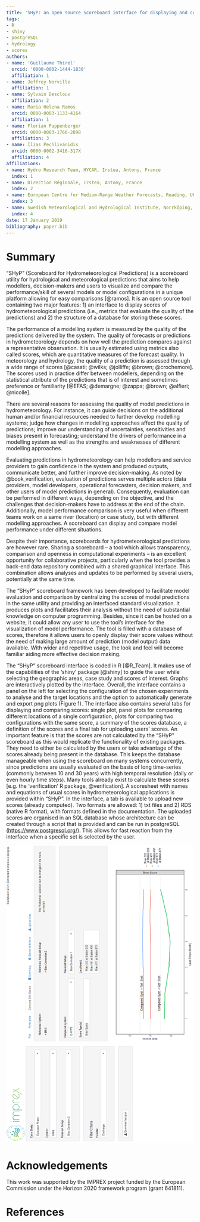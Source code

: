 ```yaml
---
title: 'SHyP: an open source Scoreboard interface for displaying and comparing scores for Hydrometeorological Predictions '
tags:
- R
- shiny
- postgreSQL
- hydrology
- scores
authors:
- name: 'Guillaume Thirel'
  orcid: '0000-0002-1444-1830'
  affiliation: 1
- name: Jeffrey Norville
  affiliation: 1
- name: Sylvain Descloux
  affiliation: 2
- name: Maria Helena Ramos
  orcid: 0000-0003-1133-4164
  affiliation: 1
- name: Florian Pappenberger
  orcid: 0000-0003-1766-2898
  affiliation: 3
- name: Ilias Pechlivanidis
  orcid: 0000-0002-3416-317X
  affiliation: 4
affiliations:
- name: Hydro Research Team, HYCAR, Irstea, Antony, France
  index: 1
- name: Direction Régionale, Irstea, Antony, France
  index: 2
- name: European Centre for Medium-Range Weather Forecasts, Reading, UK
  index: 3
- name: Swedish Meteorological and Hydrological Institute, Norrköping, Sweden
  index: 4
date: 17 January 2019
bibliography: paper.bib
---
```


# Summary

“SHyP” (Scoreboard for Hydrometeorological Predictions) is a scoreboard utility for hydrological and meteorological predictions that aims to help modellers, decision-makers and users to visualize and compare the performance/skill of several models or model configurations in a unique platform allowing for easy comparisons [@ramos]. It is an open source tool containing two major features: 1) an interface to display scores of hydrometeorological predictions (i.e., metrics that evaluate the quality of the predictions) and 2) the structure of a database for storing these scores. 

The performance of a modelling system is measured by the quality of the predictions delivered by the system. The quality of forecasts or predictions in hydrometeorology depends on how well the prediction compares against a representative observation. It is usually estimated using metrics also called scores, which are quantitative measures of the forecast quality. In meteorology and hydrology, the quality of a prediction is assessed through a wide range of scores [@casati; @wilks; @jolliffe; @brown; @crochemore]. The scores used in practice differ between modellers, depending on the statistical attribute of the predictions that is of interest and sometimes preference or familiarity [@EFAS; @demargne; @zappa; @brown; @alfieri; @nicolle].

There are several reasons for assessing the quality of model predictions in hydrometeorology. For instance, it can guide decisions on the additional human and/or financial resources needed to further develop modelling systems; judge how changes in modelling approaches affect the quality of predictions; improve our understanding of uncertainties, sensitivities and biases present in forecasting; understand the drivers of performance in a modelling system as well as the strengths and weaknesses of different modelling approaches. 

Evaluating predictions in hydrometeorology can help modellers and service providers to gain confidence in the system and produced outputs, communicate better, and further improve decision-making. As noted by @book_verification, evaluation of predictions serves multiple actors (data providers, model developers, operational forecasters, decision makers, and other users of model predictions in general). Consequently, evaluation can be performed in different ways, depending on the objective, and the challenges that decision-makers have to address at the end of the chain. Additionally, model performance comparison is very useful when different teams work on a same river (location) or case study, but with different modelling approaches. A scoreboard can display and compare model performance under different situations.

Despite their importance, scoreboards for hydrometeorological predictions are however rare. Sharing a scoreboard – a tool which allows transparency, comparison and openness in computational experiments – is an excellent opportunity for collaborative projects, particularly when the tool provides a back-end data repository combined with a shared graphical interface. This combination allows analyses and updates to be performed by several users, potentially at the same time. 

The “SHyP” scoreboard framework has been developed to facilitate model evaluation and comparison by centralizing the scores of model predictions in the same utility and providing an interfaced standard visualization. It produces plots and facilitates their analysis without the need of substantial knowledge on computer programming. Besides, since it can be hosted on a website, it could allow any user to use the tool’s interface for the visualization of model performance. The tool is filled with a database of scores, therefore it allows users to openly display their score values without the need of making large amount of prediction (model output) data available. With wider and repetitive usage, the look and feel will become familiar aiding more effective decision making.

The “SHyP” scoreboard interface is coded in R [@R_Team]. It makes use of the capabilities of the ‘shiny’ package [@shiny] to guide the user while selecting the geographic areas, case study and scores of interest. Graphs are interactively plotted by the interface. Overall, the interface contains a panel on the left for selecting the configuration of the chosen experiments to analyse and the target locations and the option to automatically generate and export png plots (Figure 1). The interface also contains several tabs for displaying and comparing scores: single plot, panel plots for comparing different locations of a single configuration, plots for comparing two configurations with the same score, a summary of the scores database, a definition of the scores and a final tab for uploading users’ scores. An important feature is that the scores are not calculated by the “SHyP” scoreboard as this would replicate the functionality of existing packages. They need to either be calculated by the users or take advantage of the scores already being present in the database. This keeps the database manageable when using the scoreboard on many systems concurrently, since predictions are usually evaluated on the basis of long time-series (commonly between 10 and 30 years) with high temporal resolution (daily or even hourly time steps). Many tools already exist to calculate these scores [e.g. the ‘verification’ R package, @verification]. A scoresheet with names and equations of usual scores in hydrometeorological applications is provided within “SHyP”. In the interface, a tab is available to upload new scores (already computed). Two formats are allowed: 1) txt files and 2) RDS (native R format), with formats defined in the documentation. The uploaded scores are organised in an SQL database whose architecture can be created through a script that is provided and can be run in postgreSQL (https://www.postgresql.org/). This allows for fast reaction from the interface when a specific set is selected by the user.

<img src="interface_screenshot.png"
     alt="Overview of the interface. Left grey panel shows the configuration and filters, and right panel visualises the scores. The diverse tabs are proposed on the top right."
     height = "800"
     width = "550"/>

# Acknowledgements

This work was supported by the IMPREX project funded by the European Commission under the Horizon 2020 framework program (grant 641811).

# References
